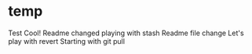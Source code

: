 # temp
Test
Cool!
Readme changed
playing with stash
Readme file change
Let's play with revert
Starting with git pull
